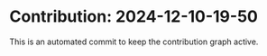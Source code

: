 # Contribution: 2024-12-10-19-50
This is an automated commit to keep the contribution graph active.
